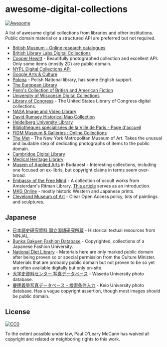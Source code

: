 # awesome-digital-collections

[![Awesome](https://awesome.re/badge.svg)](https://awesome.re)

A list of awesome digital collections from libraries and other institutions.
Public domain material or a structured API are preferred but not required.

- [British Museum - Online research catalogues](http://www.britishmuseum.org/research/publications/online_research_catalogues.aspx)
- [British Library Labs Digital Collections](http://labs.bl.uk/Digital+Collections)
- [Cooper Hewitt](https://collection.cooperhewitt.org/api/) - Beautifully photographed collection and excellent API. Only some items (mostly 2D) are public domain.
- [NYPL Digital Collections API](http://api.repo.nypl.org/)
- [Google Arts & Culture](https://www.google.com/culturalinstitute/beta/partner)
- [Polona](https://polona.pl/) - Polish National library, has some English support.
- [The European Library](http://www.theeuropeanlibrary.org/tel4/discover/collections)
- [Penn's Collection of British and American Fiction](https://github.com/earlynovels/digital-collection)
- [University of Wisconsin Digital Collections](https://uwdc.library.wisc.edu/)
- [Library of Congress](https://www.loc.gov/collections/) - The United States Library of Congress digital collections.
- [NASA Image and Video Library](https://images.nasa.gov/#/)
- [David Rumsey Historical Map Collection](http://www.davidrumsey.com/)
- [Heidelberg University Library](http://www.ub.uni-heidelberg.de/Englisch/helios/Welcome.html)
- [Bibliothèques spécialisées de la Ville de Paris - Page d'accueil](http://bibliotheques-specialisees.paris.fr/in/homeInBook.xhtml)
- [FIDM Museum & Galleries : Online Collections](http://fidmmuseum.pastperfectonline.com/)
- [The Met](https://www.metmuseum.org/art/collection) - The New York Metropolitan Museum of Art. Takes the unusual and laudable step of dedicating photographs of items to the public domain.
- [Cambridge Digital Library](https://cudl.lib.cam.ac.uk/)
- [Medical Heritage Library](http://www.medicalheritage.org/)
- [Musem of Applied Arts](http://collections.imm.hu/gyujtemenyek) in Budapest - Interesting collections, including one focused on ex-libris, but copyright claims in terms seem over-broad.
- [Embassy of the Free Mind](https://embassyofthefreemind.com/en/library/online-catalogue/?mode=gallery&view=horizontal&sort=random%7B1554718986244%7D%20asc&page=1&fq%5B%5D=search_s_digitized_publication:%22Ja%22&reverse=0) - A collection of occult works from Amsterdam's Ritman Library. [This article](http://www.openculture.com/2018/02/1600-occult-books-now-digitized-put-online.html) serves as an introduction.
- [MKG Online](http://sammlungonline.mkg-hamburg.de/en) - mostly historic Western and Japanese prints. 
- [Cleveland Museum of Art](http://www.clevelandart.org/art/collection/search?only-open-access=1) - Clear Open Access policy, lots of paintings and sculptures.

## Japanese

- [日本語史研究資料 国立国語研究所蔵](http://dglb01.ninjal.ac.jp/ninjaldl/) - Historical textual resources from NINJAL.
- [Bunka Gakuen Fashion Database](http://museum.bunka.ac.jp/database/) - Copyrighted, collections of a Japanese Fashion University.
- [National Diet Library](http://dl.ndl.go.jp/search/searchResult?categoryTypeNo=1&categoryGroupCode=C&categoryCode=02&viewRes) - Materials here are only marked public domain after being proven so or special permission from the Culture Minister. Materials that are probably public domain but not proven to be so yet are often available digitally but only on-site.
- [大学史資料センター 写真データベース](http://www.enpaku.waseda.ac.jp/db/shashin/) - Waseda University photo database.
- [慶應義塾写真データベース - 検索条件入力](http://photodb.mita.lib.keio.ac.jp/) - Keio University photo database. Has a vague copyright assertion, though most images should be public domain.

## License

[![CC0](http://mirrors.creativecommons.org/presskit/buttons/88x31/svg/cc-zero.svg)](https://creativecommons.org/publicdomain/zero/1.0/)

To the extent possible under law, Paul O'Leary McCann has waived all copyright and related or neighboring rights to this work.

